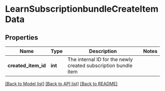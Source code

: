 # LearnSubscriptionbundleCreateItemData

## Properties
Name | Type | Description | Notes
------------ | ------------- | ------------- | -------------
**created_item_id** | **int** | The internal ID for the newly created subscription bundle item | 

[[Back to Model list]](../README.md#documentation-for-models) [[Back to API list]](../README.md#documentation-for-api-endpoints) [[Back to README]](../README.md)


